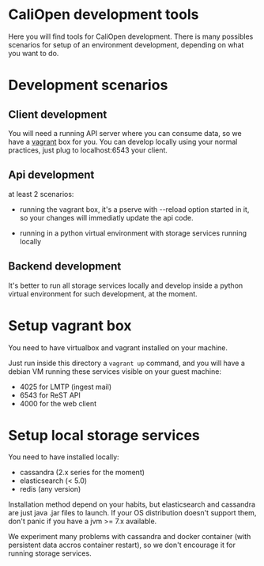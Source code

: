 # CaliOpen development tools

Here you will find tools for CaliOpen development. There is many possibles
scenarios for setup of an environment development, depending on what you
want to do.

# Development scenarios

## Client development

You will need a running API server where you can consume data, so we have
a [vagrant](https://vagrantup.com) box for you. You can develop locally
using your normal practices, just plug to localhost:6543 your client.

## Api development

at least 2 scenarios:

- running the vagrant box, it's a pserve with --reload option started
  in it, so your changes will immediatly update the api code.

- running in a python virtual environment with storage services running locally

## Backend development

It's better to run all storage services locally and develop inside a python virtual
environment for such development, at the moment.

# Setup vagrant box

You need to have virtualbox and vagrant installed on your machine.

Just run inside this directory a ``vagrant up`` command, and you will have a debian
VM running these services visible on your guest machine:

- 4025 for LMTP (ingest mail)
- 6543 for ReST API
- 4000 for the web client


# Setup local storage services

You need to have installed locally:
- cassandra (2.x series for the moment)
- elasticsearch (< 5.0)
- redis (any version)

Installation method depend on your habits, but elasticsearch and cassandra are just
java .jar files to launch. If your OS distribution doesn't support them, don't panic
if you have a jvm >= 7.x available.

We experiment many problems with cassandra and docker container (with persistent
data accros container restart), so we don't encourage it for running storage services.


